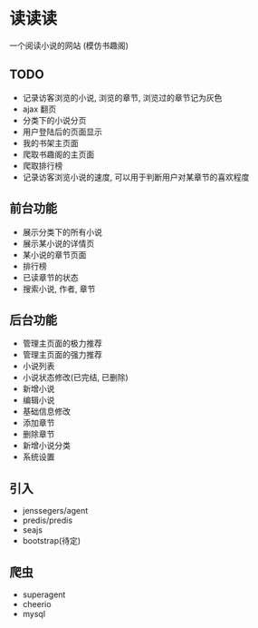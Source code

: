 # 读读读

一个阅读小说的网站 (模仿书趣阁)

## TODO
- 记录访客浏览的小说, 浏览的章节, 浏览过的章节记为灰色
- ajax 翻页
- 分类下的小说分页
- 用户登陆后的页面显示
- 我的书架主页面
- 爬取书趣阁的主页面
- 爬取排行榜
- 记录访客浏览小说的速度, 可以用于判断用户对某章节的喜欢程度

## 前台功能
- 展示分类下的所有小说
- 展示某小说的详情页
- 某小说的章节页面
- 排行榜
- 已读章节的状态
- 搜索小说, 作者, 章节

## 后台功能
- 管理主页面的极力推荐
- 管理主页面的强力推荐
- 小说列表
- 小说状态修改(已完结, 已删除)
- 新增小说
- 编辑小说
- 基础信息修改
- 添加章节
- 删除章节
- 新增小说分类
- 系统设置

## 引入
- jenssegers/agent
- predis/predis
- seajs
- bootstrap(待定)

## 爬虫
- superagent
- cheerio
- mysql

